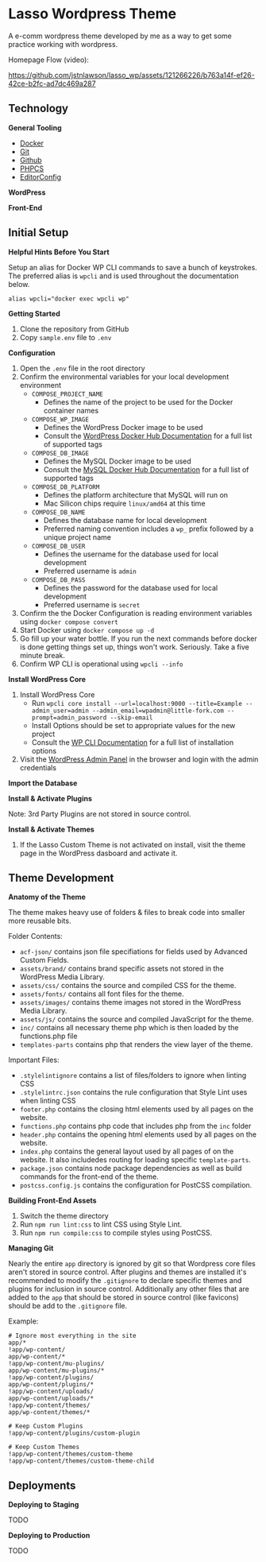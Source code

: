 # Lasso Wordpress Theme

A e-comm wordpress theme developed by me as a way to get some practice working with wordpress.

Homepage Flow (video):

https://github.com/jstnlawson/lasso_wp/assets/121266226/b763a14f-ef26-42ce-b2fc-ad7dc469a287


## Technology

**General Tooling**
* [Docker](https://www.docker.com/)
* [Git](https://git-scm.com/)
* [Github](https://github.com/)
* [PHPCS](https://github.com/squizlabs/PHP_CodeSniffer)
* [EditorConfig](https://editorconfig.org/)

**WordPress**

**Front-End**

## Initial Setup

**Helpful Hints Before You Start**

Setup an alias for Docker WP CLI commands to save a bunch of keystrokes. The preferred alias is `wpcli` and is used throughout the documentation below.

`alias wpcli="docker exec wpcli wp"`

**Getting Started**

1. Clone the repository from GitHub
1. Copy `sample.env` file to `.env`

**Configuration**

1. Open the `.env` file in the root directory
1. Confirm the environmental variables for your local development environment
   * `COMPOSE_PROJECT_NAME`
     * Defines the name of the project to be used for the Docker container names
   * `COMPOSE_WP_IMAGE`
     * Defines the WordPress Docker image to be used
     * Consult the [WordPress Docker Hub Documentation](https://hub.docker.com/_/wordpress) for a full list of supported tags
   * `COMPOSE_DB_IMAGE`
     * Defines the MySQL Docker image to be used
     * Consult the [MySQL Docker Hub Documentation](https://hub.docker.com/_/mysql) for a full list of supported tags
   * `COMPOSE_DB_PLATFORM`
     * Defines the platform architecture that MySQL will run on
     * Mac Silicon chips require `linux/amd64` at this time
   * `COMPOSE_DB_NAME`
     * Defines the database name for local development
     * Preferred naming convention includes a `wp_` prefix followed by a unique project name
   * `COMPOSE_DB_USER`
     * Defines the username for the database used for local development
     * Preferred username is `admin`
   * `COMPOSE_DB_PASS`
     * Defines the password for the database used for local development
     * Preferred username is `secret`
1. Confirm the the Docker Configuration is reading environment variables using `docker compose convert`
1. Start Docker using `docker compose up -d`
1. Go fill up your water bottle. If you run the next commands before docker is done getting things set up, things won't work. Seriously. Take a five minute break.
1. Confirm WP CLI is operational using `wpcli --info`

**Install WordPress Core**

1. Install WordPress Core
   * Run `wpcli core install --url=localhost:9000 --title=Example --admin_user=admin --admin_email=wpadmin@little-fork.com --prompt=admin_password --skip-email`
   * Install Options should be set to appropriate values for the new project
   * Consult the [WP CLI Documentation](https://developer.wordpress.org/cli/commands/core/install/) for a full list of installation options
1. Visit the [WordPress Admin Panel](http://localhost:9000/wp-admin) in the browser and login with the admin credentials

**Import the Database**

**Install & Activate Plugins**

Note: 3rd Party Plugins are not stored in source control.

**Install & Activate Themes**

1. If the Lasso Custom Theme is not activated on install, visit the theme page in the WordPress dasboard and activate it.

## Theme Development

**Anatomy of the Theme**

The theme makes heavy use of folders & files to break code into smaller more reusable bits.

Folder Contents:
* `acf-json/` contains json file specifiations for fields used by Advanced Custom Fields.
* `assets/brand/` contains brand specific assets not stored in the WordPress Media Library.
* `assets/css/` contains the source and compiled CSS for the theme.
* `assets/fonts/` contains all font files for the theme.
* `assets/images/` contains theme images not stored in the WordPress Media Library.
* `assets/js/` contains the source and compiled JavaScript for the theme.
* `inc/` contains all necessary theme php which is then loaded by the functions.php file
* `templates-parts` contains php that renders the view layer of the theme.

Important Files:
* `.stylelintignore` contains a list of files/folders to ignore when linting CSS
* `.stylelintrc.json` contains the rule configuration that Style Lint uses when linting CSS
* `footer.php` contains the closing html elements used by all pages on the website.
* `functions.php` contains php code that includes php from the `inc` folder
* `header.php` contains the opening html elements used by all pages on the website. 
* `index.php` contains the general layout used by all pages of on the website. It also includedes routing for loading specific `template-parts`.
* `package.json` contains node package dependencies as well as build commands for the front-end of the theme.
* `postcss.config.js` contains the configuration for PostCSS compilation.

**Building Front-End Assets**

1. Switch the theme directory
1. Run `npm run lint:css` to lint CSS using Style Lint.
1. Run `npm run compile:css` to compile styles using PostCSS.

**Managing Git**

Nearly the entire `app` directory is ignored by git so that Wordpress core files aren't stored in source control. After plugins and themes are installed it's recommended to modify the `.gitignore` to declare specific themes and plugins for inclusion in source control. Additionally any other files that are added to the `app` that should be stored in source control (like favicons) should be add to the `.gitignore` file.

Example:

```
# Ignore most everything in the site
app/*
!app/wp-content/
app/wp-content/*
!app/wp-content/mu-plugins/
app/wp-content/mu-plugins/*
!app/wp-content/plugins/
app/wp-content/plugins/*
!app/wp-content/uploads/
app/wp-content/uploads/*
!app/wp-content/themes/
app/wp-content/themes/*

# Keep Custom Plugins
!app/wp-content/plugins/custom-plugin

# Keep Custom Themes
!app/wp-content/themes/custom-theme
!app/wp-content/themes/custom-theme-child
```

## Deployments

**Deploying to Staging**

TODO

**Deploying to Production**

TODO

